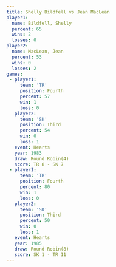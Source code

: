 ```yaml
---
title: Shelly Bildfell vs Jean MacLean
player1:                
  name: Bildfell, Shelly
  percent: 65           
  wins: 2               
  losses: 0             
player2:                
  name: MacLean, Jean   
  percent: 53           
  wins: 0               
  losses: 2             
games:
 - player1:          
     team: 'TR'      
     position: Fourth
     percent: 57     
     win: 1          
     loss: 0         
   player2:         
     team: 'SK'     
     position: Third
     percent: 54    
     win: 0         
     loss: 1        
   event: Hearts       
   year: 1983          
   draw: Round Robin(4)
   score: TR 8 - SK 7  
 - player1:          
     team: 'TR'      
     position: Fourth
     percent: 80     
     win: 1          
     loss: 0         
   player2:         
     team: 'SK'     
     position: Third
     percent: 50    
     win: 0         
     loss: 1        
   event: Hearts       
   year: 1985          
   draw: Round Robin(8)
   score: SK 1 - TR 11 
---
```

